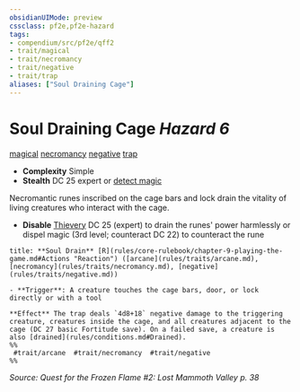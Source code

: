 ```yaml
---
obsidianUIMode: preview
cssclass: pf2e,pf2e-hazard
tags:
- compendium/src/pf2e/qff2
- trait/magical
- trait/necromancy
- trait/negative
- trait/trap
aliases: ["Soul Draining Cage"]
---
```

# Soul Draining Cage *Hazard 6*  
[magical](magical.md "Magical Item Trait")  [necromancy](necromancy.md "Necromancy School Trait")  [negative](negative.md "Negative Energy & Element Trait")  [trap](trap.md "Trap Hazard Trait")  

- **Complexity** Simple
- **Stealth** DC 25 expert or [detect magic](Reference/Compendium/Spells/detect-magic.md)  

Necromantic runes inscribed on the cage bars and lock drain the vitality of living creatures who interact with the cage.

- **Disable** [Thievery](skills.md#Thievery) DC 25 (expert) to drain the runes' power harmlessly or dispel magic (3rd level; counteract DC 22) to counteract the rune  

```ad-embed-ability
title: **Soul Drain** [R](rules/core-rulebook/chapter-9-playing-the-game.md#Actions "Reaction") ([arcane](rules/traits/arcane.md), [necromancy](rules/traits/necromancy.md), [negative](rules/traits/negative.md))

- **Trigger**: A creature touches the cage bars, door, or lock directly or with a tool

**Effect** The trap deals `4d8+18` negative damage to the triggering creature, creatures inside the cage, and all creatures adjacent to the cage (DC 27 basic Fortitude save). On a failed save, a creature is also [drained](rules/conditions.md#Drained).  
%%
 #trait/arcane  #trait/necromancy  #trait/negative 
%%
```

*Source: Quest for the Frozen Flame #2: Lost Mammoth Valley p. 38*